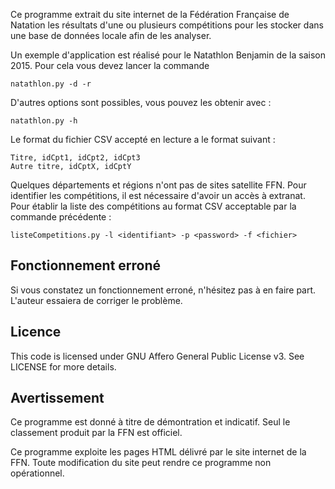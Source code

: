 Ce programme extrait du site internet de la Fédération Française de Natation les résultats d'une ou plusieurs compétitions pour les stocker dans une base de données locale afin de les analyser.

Un exemple d'application est réalisé pour le Natathlon Benjamin de la saison 2015. Pour cela vous devez lancer la commande

    natathlon.py -d -r

D'autres options sont possibles, vous pouvez les obtenir avec :

    natathlon.py -h

Le format du fichier CSV accepté en lecture a le format suivant :

    Titre, idCpt1, idCpt2, idCpt3
    Autre titre, idCptX, idCptY

Quelques départements et régions n'ont pas de sites satellite FFN. Pour identifier les compétitions, il est nécessaire d'avoir un accès à extranat. Pour établir la liste des compétitions au format CSV acceptable par la commande précédente :

    listeCompetitions.py -l <identifiant> -p <password> -f <fichier>

Fonctionnement erroné
---------------------

Si vous constatez un fonctionnement erroné, n'hésitez pas à en faire part. L'auteur essaiera de corriger le problème.

Licence
-------

This code is licensed under GNU Affero General Public License v3. See LICENSE for more details.

Avertissement
-------------

Ce programme est donné à titre de démontration et indicatif. Seul le classement produit par la FFN est officiel.

Ce programme exploite les pages HTML délivré par le site internet de la FFN. Toute modification du site peut rendre ce programme non opérationnel.
